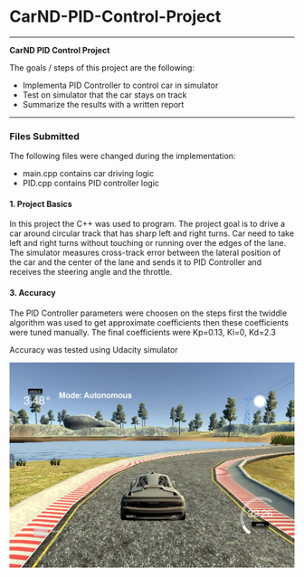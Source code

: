 # **CarND-PID-Control-Project** 

---

**CarND PID Control Project**

The goals / steps of this project are the following:
* Implementa PID Controller to control car in simulator
* Test on simulator that the car stays on track
* Summarize the results with a written report


[//]: # (Image References)

[image1]: ./image1.jpg "Driving car"

---
### Files Submitted 

The following files were changed during the implementation:
* main.cpp contains car driving logic
* PID.cpp  contains PID controller logic


#### 1. Project Basics

In this project the C++ was used to program. The project goal is to drive a car around circular track that has sharp left and right turns. Car need to take left and right turns without touching or running over the edges of the lane. 
The simulator measures cross-track error between the lateral position of the car and the center of the lane and sends it to PID Controller
and receives the steering angle and the throttle.


#### 3. Accuracy

The PID Controller parameters were choosen on the steps first the twiddle algorithm was used to get approximate coefficients  then these coefficients were tuned manually. The final coefficients were Kp=0.13, Ki=0, Kd=2.3

Accuracy was tested using Udacity simulator

![alt text][image1]
